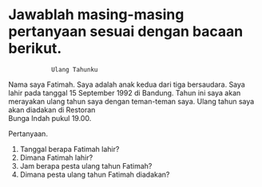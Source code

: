 # Jawablah masing-masing pertanyaan sesuai dengan bacaan berikut.  


				Ulang Tahunku
Nama saya Fatimah. Saya adalah anak kedua dari tiga bersaudara. Saya lahir
 pada tanggal 15 September 1992 di Bandung. Tahun ini saya akan merayakan ulang tahun
 saya dengan teman-teman saya. Ulang tahun saya akan diadakan di Restoran  
Bunga Indah pukul 19.00.  

Pertanyaan.  

1. Tanggal berapa Fatimah lahir?  
2. Dimana Fatimah lahir?  
3. Jam berapa pesta ulang tahun Fatimah?  
4. Dimana pesta ulang tahun Fatimah diadakan?
